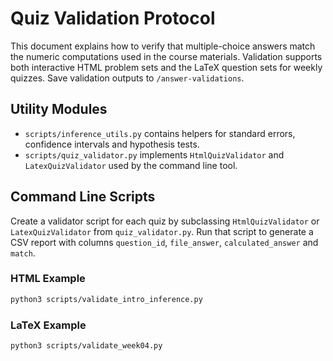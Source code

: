 # Quiz Validation Protocol

This document explains how to verify that multiple-choice answers match the numeric computations used in the course materials. Validation supports both interactive HTML problem sets and the LaTeX question sets for weekly quizzes. Save validation outputs to `/answer-validations`.

## Utility Modules
- `scripts/inference_utils.py` contains helpers for standard errors, confidence intervals and hypothesis tests.
- `scripts/quiz_validator.py` implements `HtmlQuizValidator` and `LatexQuizValidator` used by the command line tool.

## Command Line Scripts
Create a validator script for each quiz by subclassing `HtmlQuizValidator` or
`LatexQuizValidator` from `quiz_validator.py`. Run that script to generate a
CSV report with columns `question_id`, `file_answer`, `calculated_answer` and
`match`.

### HTML Example
```bash
python3 scripts/validate_intro_inference.py
```

### LaTeX Example
```bash
python3 scripts/validate_week04.py
```
